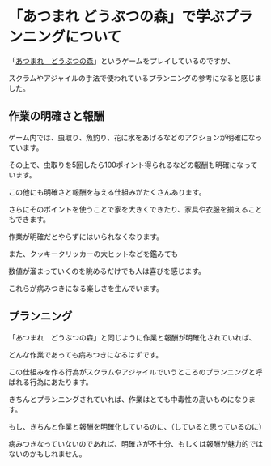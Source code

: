 # 「あつまれ どうぶつの森」で学ぶプランニングについて

「[あつまれ　どうぶつの森](https://amzn.to/2zd8PlQ)」というゲームをプレイしているのですが、

スクラムやアジャイルの手法で使われているプランニングの参考になると感じました。

## 作業の明確さと報酬

ゲーム内では、虫取り、魚釣り、花に水をあげるなどのアクションが明確になっています。

その上で、虫取りを5回したら100ポイント得られるなどの報酬も明確になっています。

この他にも明確さと報酬を与える仕組みがたくさんあります。

さらにそのポイントを使うことで家を大きくできたり、家具や衣服を揃えることもできます。

作業が明確だとやらずにはいられなくなります。

また、クッキークリッカーの大ヒットなどを鑑みても

数値が溜まっていくのを眺めるだけでも人は喜びを感じます。

これらが病みつきになる楽しさを生んでいます。

## プランニング

「あつまれ　どうぶつの森」と同じように作業と報酬が明確化されていれば、

どんな作業であっても病みつきになるはずです。

この仕組みを作る行為がスクラムやアジャイルでいうところのプランニングと呼ばれる行為にあたります。

きちんとプランニングされていれば、作業はとても中毒性の高いものになります。

もし、きちんと作業と報酬を明確化しているのに、（していると思っているのに）

病みつきなっていないのであれば、明確さが不十分、もしくは報酬が魅力的ではないのかもしれません。
